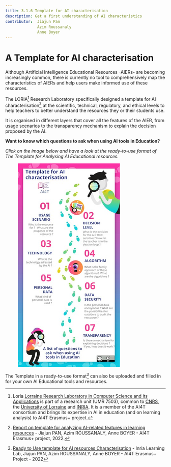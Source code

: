 ```yaml
---
title: 3.1.6 Template for AI characterisation
description: Get a first understanding of AI characteristics
contributor:  Jiajun Pan
              Azim Roussanaly
              Anne Boyer
---
```


# A Template for AI characterisation

Although Artificial Intelligence Educational Resources -AIERs- are becoming increasingly common, there is currently no tool to comprehensively map the characteristics of AIERs and help users make informed use of these resources.

The LORIA[^1] Research Laboratory specifically designed a template for AI characterisation[^2] at the scientific, technical, regulatory, and ethical levels to help teachers to better understand the resources they or their students use.

It is organised in different layers that cover all the features of the AIER, from usage scenarios to the transparency mechanism to explain the decision proposed by the AI.

**Want to know which questions to ask when using AI tools in Education?**

_Click on the image below and have a look at the ready-to-use format of The Template for Analysing AI Educational resources._

<a href="./AI4T-Template_Ready_to_use.pdf" target="_blank"><figure>
  <img src="Images/AI4T-Template-Detective-visual.jpg" alt="A Ready to Use template for AI resources Characterisation"/>
</figure></a>

The Template in a ready-to-use format[^3] can also be uploaded and filled in for your own AI Educational tools and resources.

[^1]: Loria [Lorraine Research Laboratory in Computer Science and its Applications](https://www.loria.fr/en/) is part of a research unit (UMR 7503), common to [CNRS](https://www.cnrs.fr/en), the [University of Lorraine](https://welcome.univ-lorraine.fr/en/) and [INRIA](http://www.inria.fr/en/). It is a member of the AI4T consortium and brings its expertise in AI in education (and on learning analysis) to AI4T Erasmus+ project.

[^2]: [Report on template for analyzing AI-related features in learning resources](./REPORT_ON_THE_TEMPLATE_1.0.pdf) - Jiajun PAN, Azim ROUSSANALY, Anne BOYER - AI4T Erasmus+ project, 2022.

[^3]: [Ready to Use template for AI resources Characterisation](./AI4T-Template_Ready_to_use.pdf) - Inria Learning Lab, Jiajun PAN, Azim ROUSSANALY, Anne BOYER - AI4T Erasmus+ Project - 2022
